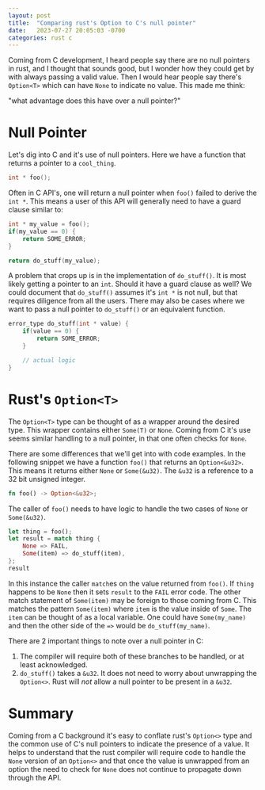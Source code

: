 ```yaml
---
layout: post
title:  "Comparing rust's Option to C's null pointer"
date:   2023-07-27 20:05:03 -0700
categories: rust c
---
```


Coming from C development, I heard people say there are no null pointers in
rust, and I thought that sounds good, but I wonder how they could get by with
always passing a valid value. Then I would hear people say there's `Option<T>`
which can have `None` to indicate no value. This made me think:

"what advantage does this have over a null pointer?"

# Null Pointer

Let's dig into C and it's use of null pointers. Here we have a function that
returns a pointer to a `cool_thing`. 

```c
int * foo();
```

Often in C API's, one will return a null pointer when `foo()` failed to derive
the `int *`.  This means a user of this API will generally need to have a
guard clause similar to:

```c
int * my_value = foo();
if(my_value == 0) {
    return SOME_ERROR;
}

return do_stuff(my_value);
```

A problem that crops up is in the implementation of `do_stuff()`. It is most
likely getting a pointer to an `int`. Should it have a guard clause as
well? We could document that `do_stuff()` assumes it's `int *` is not null,
but that requires diligence from all the users. There may also be cases where we
want to pass a null pointer to `do_stuff()` or an equivalent function.

```c
error_type do_stuff(int * value) {
    if(value == 0) {
        return SOME_ERROR;
    }

    // actual logic
}
```

# Rust's `Option<T>`

The `Option<T>` type can be thought of as a wrapper around the desired type.
This wrapper contains either `Some(T)` or `None`. Coming from C it's use seems
similar handling to a null pointer, in that one often checks for `None`. 

There are some differences that we'll get into with code examples.
In the following snippet we have a function `foo()` that returns an
`Option<&u32>`. This means it returns either `None` or `Some(&u32)`. The `&u32`
is a reference to a 32 bit unsigned integer. 

```rust
fn foo() -> Option<&u32>;
```

The caller of `foo()` needs to have logic to handle the two cases of `None` or
`Some(&u32)`.

```rust
let thing = foo();
let result = match thing {
    None => FAIL,
    Some(item) => do_stuff(item),
};
result
```

In this instance the caller `match`es on the value returned from `foo()`. If
`thing` happens to be `None` then it sets `result` to the `FAIL` error code. The
other match statement of `Some(item)` may be foreign to those coming from C.
This matches the pattern `Some(item)` where `item` is the value inside of
`Some`. The `item` can be thought of as a local variable. One could have
`Some(my_name)` and then the other side of the `=>` would be `do_stuff(my_name)`.

There are 2 important things to note over a null pointer in C:
1. The compiler will require both of these branches to be handled, or at least
   acknowledged.
2. `do_stuff()` takes a `&u32`. It does not need to worry about unwrapping the
   `Option<>`. Rust will *not* allow a null pointer to be present in a `&u32`.

# Summary

Coming from a C background it's easy to conflate rust's `Option<>` type and the
common use of C's null pointers to indicate the presence of a value. It helps to
understand that the rust compiler will require code to handle the `None` version
of an `Option<>` and that once the value is unwrapped from an option the need to
check for `None` does not continue to propagate down through the API.
